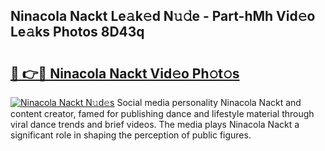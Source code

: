 ## Ninacola Nackt Le𝚊k𝚎d N𝚞𝚍e - Part-hMh Vid𝚎o Le𝚊ks Photos 8D43q

# <h2><a href="http://fb4ca15.evod.top/?m=Ninacola+Nackt">🔗 👉🔴 Ninacola Nackt Vid𝚎o Ph𝚘t𝚘s</a></h2>

[![Ninacola Nackt N𝚞d𝚎s](https://i.imgur.com/8V9OHl7.gif)](http://fb4ca15.evod.top/?m=Ninacola+Nackt)
Social media personality Ninacola Nackt and content creator, famed for publishing dance and lifestyle material through viral dance trends and brief videos. The media plays Ninacola Nackt a significant role in shaping the perception of public figures. 
